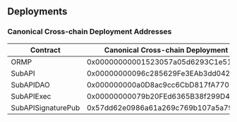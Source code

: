 ## Deployments
### Canonical Cross-chain Deployment Addresses
| Contract             | Canonical Cross-chain Deployment Address     |
| ------------         | -------------------------------------------- |
| ORMP                 | 0x00000000001523057a05d6293C1e5171eE33eE0A   |
| SubAPI               | 0x00000000096c285629Fe3EAb3dd042c27b9dcBa6   |
| SubAPIDAO            | 0x000000000a0D8ac9cc6CbD817fA77090322FF29d   |
| SubAPIExec           | 0x00000000079b20FEd6365B38f299D40236A90119   |
| SubAPISignaturePub   | 0x57dd62e0986a61a269c769b107a5a7952d73b7ed   |
